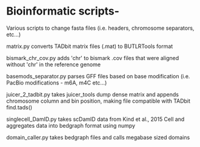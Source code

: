 # Bioinformatic scripts-
Various scripts to change fasta files (i.e. headers, chromosome separators, etc...)

matrix.py converts TADbit matrix files (.mat) to BUTLRTools format 

bismark_chr_cov.py adds 'chr' to bismark .cov files that were aligned without 'chr' in the reference genome

basemods_separator.py parses GFF files based on base modification (i.e. PacBio modifications - m6A, m4C etc...) 

juicer_2_tadbit.py takes juicer_tools dump dense matrix and appends chromosome column and bin position, making file compatible with TADbit find.tads()

singlecell_DamID.py takes scDamID data from Kind et al., 2015 Cell and aggregates data into bedgraph format using numpy

domain_caller.py takes bedgraph files and calls megabase sized domains
